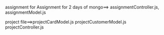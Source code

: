 assignment for Assignment for 2 days of mongo==>  assignmentController.js, assignmentModel.js




project file==>projectCardModel.js    projectCustomerModel.js    projectController.js
